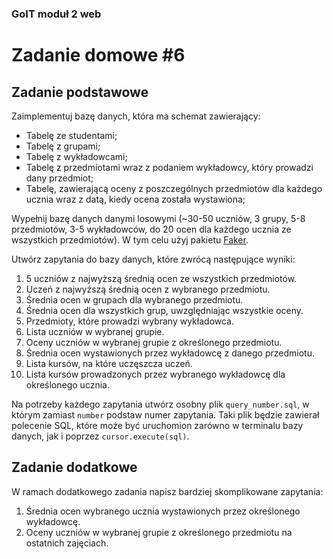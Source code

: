 ### GoIT moduł 2 web 
# Zadanie domowe #6
## Zadanie podstawowe
Zaimplementuj bazę danych, która ma schemat zawierający:
- Tabelę ze studentami;
- Tabelę z grupami;
- Tabelę z wykładowcami;
- Tabelę z przedmiotami wraz z podaniem wykładowcy, który prowadzi dany przedmiot;
- Tabelę, zawierającą oceny z poszczególnych przedmiotów dla każdego ucznia wraz z datą, kiedy ocena została wystawiona;

Wypełnij bazę danych danymi losowymi (~30-50 uczniów, 3 grupy, 5-8 przedmiotów, 3-5 wykładowców, do 20 ocen dla każdego ucznia ze wszystkich przedmiotów). 
W tym celu użyj pakietu [Faker](https://pypi.org/project/Faker/).

Utwórz zapytania do bazy danych, które zwrócą następujące wyniki:
1. 5 uczniów z najwyższą średnią ocen ze wszystkich przedmiotów.
2. Uczeń z najwyższą średnią ocen z wybranego przedmiotu.
3. Średnia ocen w grupach dla wybranego przedmiotu.
4. Średnia ocen dla wszystkich grup, uwzględniając wszystkie oceny.
5. Przedmioty, które prowadzi wybrany wykładowca.
6. Lista uczniów w wybranej grupie.
7. Oceny uczniów w wybranej grupie z określonego przedmiotu.
8. Średnia ocen wystawionych przez wykładowcę z danego przedmiotu.
9. Lista kursów, na które uczęszcza uczeń.
10. Lista kursów prowadzonych przez wybranego wykładowcę dla określonego ucznia.

Na potrzeby każdego zapytania utwórz osobny plik ```query_number.sql```, w którym zamiast ```number``` podstaw numer zapytania. 
Taki plik będzie zawierał polecenie SQL, które może być uruchomion zarówno w terminalu bazy danych, jak i poprzez ```cursor.execute(sql)```.

## Zadanie dodatkowe
W ramach dodatkowego zadania napisz bardziej skomplikowane zapytania:
1. Średnia ocen wybranego ucznia wystawionych przez określonego wykładowcę.
2. Oceny uczniów w wybranej grupie z określonego przedmiotu na ostatnich zajęciach.
